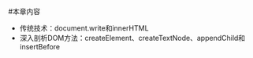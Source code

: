 #本章内容
- 传统技术：document.write和innerHTML
- 深入剖析DOM方法：createElement、createTextNode、appendChild和insertBefore